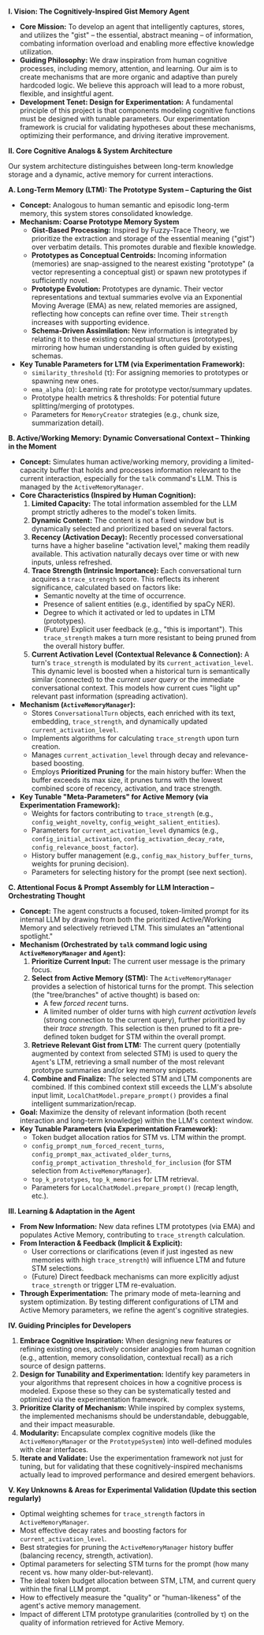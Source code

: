 **I. Vision: The Cognitively-Inspired Gist Memory Agent**

* **Core Mission:** To develop an agent that intelligently captures, stores, and utilizes the "gist" – the essential, abstract meaning – of information, combating information overload and enabling more effective knowledge utilization.
* **Guiding Philosophy:** We draw inspiration from human cognitive processes, including memory, attention, and learning. Our aim is to create mechanisms that are more organic and adaptive than purely hardcoded logic. We believe this approach will lead to a more robust, flexible, and insightful agent.
* **Development Tenet: Design for Experimentation:** A fundamental principle of this project is that components modeling cognitive functions must be designed with tunable parameters. Our experimentation framework is crucial for validating hypotheses about these mechanisms, optimizing their performance, and driving iterative improvement.

**II. Core Cognitive Analogs & System Architecture**

Our system architecture distinguishes between long-term knowledge storage and a dynamic, active memory for current interactions.

**A. Long-Term Memory (LTM): The Prototype System – Capturing the Gist**

* **Concept:** Analogous to human semantic and episodic long-term memory, this system stores consolidated knowledge.
* **Mechanism: Coarse Prototype Memory System**
    * **Gist-Based Processing:** Inspired by Fuzzy-Trace Theory, we prioritize the extraction and storage of the essential meaning ("gist") over verbatim details. This promotes durable and flexible knowledge.
    * **Prototypes as Conceptual Centroids:** Incoming information (memories) are snap-assigned to the nearest existing "prototype" (a vector representing a conceptual gist) or spawn new prototypes if sufficiently novel.
    * **Prototype Evolution:** Prototypes are dynamic. Their vector representations and textual summaries evolve via an Exponential Moving Average (EMA) as new, related memories are assigned, reflecting how concepts can refine over time. Their `strength` increases with supporting evidence.
    * **Schema-Driven Assimilation:** New information is integrated by relating it to these existing conceptual structures (prototypes), mirroring how human understanding is often guided by existing schemas.
* **Key Tunable Parameters for LTM (via Experimentation Framework):**
    * `similarity_threshold` (τ): For assigning memories to prototypes or spawning new ones.
    * `ema_alpha` (α): Learning rate for prototype vector/summary updates.
    * Prototype health metrics & thresholds: For potential future splitting/merging of prototypes.
    * Parameters for `MemoryCreator` strategies (e.g., chunk size, summarization detail).

**B. Active/Working Memory: Dynamic Conversational Context – Thinking in the Moment**

* **Concept:** Simulates human active/working memory, providing a limited-capacity buffer that holds and processes information relevant to the current interaction, especially for the `talk` command's LLM. This is managed by the `ActiveMemoryManager`.
* **Core Characteristics (Inspired by Human Cognition):**
    1.  **Limited Capacity:** The total information assembled for the LLM prompt strictly adheres to the model's token limits.
    2.  **Dynamic Content:** The content is not a fixed window but is dynamically selected and prioritized based on several factors.
    3.  **Recency (Activation Decay):** Recently processed conversational turns have a higher baseline "activation level," making them readily available. This activation naturally decays over time or with new inputs, unless refreshed.
    4.  **Trace Strength (Intrinsic Importance):** Each conversational turn acquires a `trace_strength` score. This reflects its inherent significance, calculated based on factors like:
        * Semantic novelty at the time of occurrence.
        * Presence of salient entities (e.g., identified by spaCy NER).
        * Degree to which it activated or led to updates in LTM (prototypes).
        * (Future) Explicit user feedback (e.g., "this is important").
        This `trace_strength` makes a turn more resistant to being pruned from the overall history buffer.
    5.  **Current Activation Level (Contextual Relevance & Connection):** A turn's `trace_strength` is modulated by its `current_activation_level`. This dynamic level is boosted when a historical turn is semantically similar (connected) to the *current user query* or the immediate conversational context. This models how current cues "light up" relevant past information (spreading activation).
* **Mechanism (`ActiveMemoryManager`):**
    * Stores `ConversationalTurn` objects, each enriched with its text, embedding, `trace_strength`, and dynamically updated `current_activation_level`.
    * Implements algorithms for calculating `trace_strength` upon turn creation.
    * Manages `current_activation_level` through decay and relevance-based boosting.
    * Employs **Prioritized Pruning** for the main history buffer: When the buffer exceeds its max size, it prunes turns with the lowest combined score of recency, activation, and trace strength.
* **Key Tunable "Meta-Parameters" for Active Memory (via Experimentation Framework):**
    * Weights for factors contributing to `trace_strength` (e.g., `config_weight_novelty`, `config_weight_salient_entities`).
    * Parameters for `current_activation_level` dynamics (e.g., `config_initial_activation`, `config_activation_decay_rate`, `config_relevance_boost_factor`).
    * History buffer management (e.g., `config_max_history_buffer_turns`, weights for pruning decision).
    * Parameters for selecting history for the prompt (see next section).

**C. Attentional Focus & Prompt Assembly for LLM Interaction – Orchestrating Thought**

* **Concept:** The agent constructs a focused, token-limited prompt for its internal LLM by drawing from both the prioritized Active/Working Memory and selectively retrieved LTM. This simulates an "attentional spotlight."
* **Mechanism (Orchestrated by `talk` command logic using `ActiveMemoryManager` and `Agent`):**
    1.  **Prioritize Current Input:** The current user message is the primary focus.
    2.  **Select from Active Memory (STM):** The `ActiveMemoryManager` provides a selection of historical turns for the prompt. This selection (the "tree/branches" of active thought) is based on:
        * A few *forced recent* turns.
        * A limited number of older turns with high *current activation levels* (strong connection to the current query), further prioritized by their *trace strength*.
        This selection is then pruned to fit a pre-defined token budget for STM within the overall prompt.
    3.  **Retrieve Relevant Gist from LTM:** The current query (potentially augmented by context from selected STM) is used to query the `Agent`'s LTM, retrieving a small number of the most relevant prototype summaries and/or key memory snippets.
    4.  **Combine and Finalize:** The selected STM and LTM components are combined. If this combined context still exceeds the LLM's absolute input limit, `LocalChatModel.prepare_prompt()` provides a final intelligent summarization/recap.
* **Goal:** Maximize the density of relevant information (both recent interaction and long-term knowledge) within the LLM's context window.
* **Key Tunable Parameters (via Experimentation Framework):**
    * Token budget allocation ratios for STM vs. LTM within the prompt.
    * `config_prompt_num_forced_recent_turns`, `config_prompt_max_activated_older_turns`, `config_prompt_activation_threshold_for_inclusion` (for STM selection from `ActiveMemoryManager`).
    * `top_k_prototypes`, `top_k_memories` for LTM retrieval.
    * Parameters for `LocalChatModel.prepare_prompt()` (recap length, etc.).

**III. Learning & Adaptation in the Agent**

* **From New Information:** New data refines LTM prototypes (via EMA) and populates Active Memory, contributing to `trace_strength` calculation.
* **From Interaction & Feedback (Implicit & Explicit):**
    * User corrections or clarifications (even if just ingested as new memories with high `trace_strength`) will influence LTM and future STM selections.
    * (Future) Direct feedback mechanisms can more explicitly adjust `trace_strength` or trigger LTM re-evaluation.
* **Through Experimentation:** The primary mode of meta-learning and system optimization. By testing different configurations of LTM and Active Memory parameters, we refine the agent's cognitive strategies.

**IV. Guiding Principles for Developers**

1.  **Embrace Cognitive Inspiration:** When designing new features or refining existing ones, actively consider analogies from human cognition (e.g., attention, memory consolidation, contextual recall) as a rich source of design patterns.
2.  **Design for Tunability and Experimentation:** Identify key parameters in your algorithms that represent choices in how a cognitive process is modeled. Expose these so they can be systematically tested and optimized via the experimentation framework.
3.  **Prioritize Clarity of Mechanism:** While inspired by complex systems, the implemented mechanisms should be understandable, debuggable, and their impact measurable.
4.  **Modularity:** Encapsulate complex cognitive models (like the `ActiveMemoryManager` or the `PrototypeSystem`) into well-defined modules with clear interfaces.
5.  **Iterate and Validate:** Use the experimentation framework not just for tuning, but for validating that these cognitively-inspired mechanisms actually lead to improved performance and desired emergent behaviors.

**V. Key Unknowns & Areas for Experimental Validation (Update this section regularly)**

* Optimal weighting schemes for `trace_strength` factors in `ActiveMemoryManager`.
* Most effective decay rates and boosting factors for `current_activation_level`.
* Best strategies for pruning the `ActiveMemoryManager` history buffer (balancing recency, strength, activation).
* Optimal parameters for selecting STM turns for the prompt (how many recent vs. how many older-but-relevant).
* The ideal token budget allocation between STM, LTM, and current query within the final LLM prompt.
* How to effectively measure the "quality" or "human-likeness" of the agent's active memory management.
* Impact of different LTM prototype granularities (controlled by τ) on the quality of information retrieved for Active Memory.

